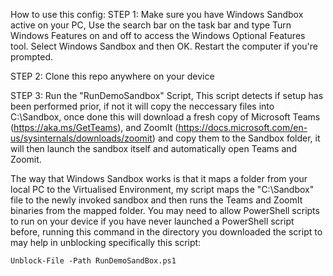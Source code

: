 How to use this config:
STEP 1: Make sure you have Windows Sandbox active on your PC, Use the search bar on the task bar and type Turn Windows Features on and off to access the Windows Optional Features tool. Select Windows Sandbox and then OK. Restart the computer if you're prompted.

STEP 2: Clone this repo anywhere on your device

STEP 3:
Run the "RunDemoSandbox" Script, This script detects if setup has been performed prior, if not it will copy the neccessary files into C:\Sandbox, once done this will download a fresh copy of Microsoft Teams (https://aka.ms/GetTeams), and ZoomIt (https://docs.microsoft.com/en-us/sysinternals/downloads/zoomit) and copy them to the Sandbox folder, it will then launch the sandbox itself and automatically open Teams and Zoomit.

The way that Windows Sandbox works is that it maps a folder from your local PC to the Virtualised Environment, my script maps the "C:\Sandbox" file to the newly invoked sandbox and then runs the Teams and ZoomIt binaries from the mapped folder. You may need to allow PowerShell scripts to run on your device if you have never launched a PowerShell script before, running this command in the directory you downloaded the script to may help in unblocking specifically this script:
```
Unblock-File -Path RunDemoSandBox.ps1
```
